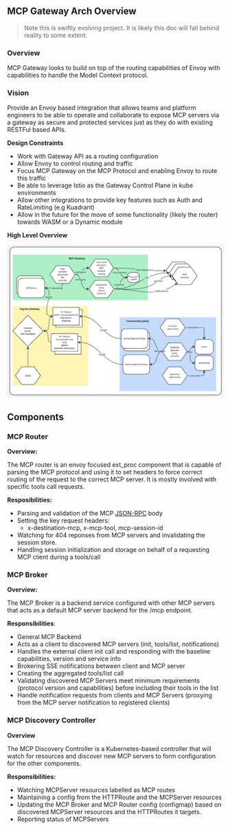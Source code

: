 ## MCP Gateway Arch Overview

> Note this is swiftly evolving project. It is likely this doc will fall behind reality to some extent.


### Overview

MCP Gateway looks to build on top of the routing capabilities of Envoy with capabilities to handle the Model Context protocol. 


### Vision

Provide an Envoy based integration that allows teams and platform engineers to be able to operate and collaborate to expose MCP servers via a gateway as secure and protected services just as they do with existing RESTFul based APIs.


**Design Constraints**

- Work with Gateway API as a routing configuration
- Allow Envoy to control routing and traffic
- Focus MCP Gateway on the MCP Protocol and enabling Envoy to route this traffic
- Be able to leverage Istio as the Gateway Control Plane in kube environments
- Allow other integrations to provide key features such as Auth and RateLimiting (e.g Kuadrant)
- Allow in the future for the move of some functionality (likely the router) towards WASM or a Dynamic module


**High Level Overview**

![](./images/mcp-gateway.jpg)


## Components

### MCP Router

**Overview:**

The MCP router is an envoy focused ext_proc component that is capable of parsing the MCP protocol and using it to set headers to force correct routing of the request to the correct MCP server. It is mostly involved with specific tools call requests.

**Resposibilities:**

- Parsing and validation of the MCP [JSON-RPC](https://www.jsonrpc.org/) body
- Setting the key request headers: 
    - x-destination-mcp, x-mcp-tool, mcp-session-id
- Watching for 404 reponses from MCP servers and invalidating the  session store.
- Handling session initialization and storage on behalf of a requesting  MCP client during a tools/call


### MCP Broker

**Overview:**

The MCP Broker is a backend service configured with other MCP servers that acts as a default MCP server backend for the /mcp endpoint.


**Responsibilities**:

- General MCP Backend 
- Acts as a client to discovered MCP servers (init, tools/list, notifications)
- Handles the external client init call and responding with the baseline capabilities, version and service info
- Brokering SSE notifications between client and MCP server
- Creating the aggregated tools/list call
- Validating discovered MCP Servers meet minimum requirements (protocol version and capabilities) before including their tools in the list
- Handle notification requests from clients and MCP Servers (proxying from the MCP server notification to registered clients)



### MCP Discovery Controller

**Overview**

The MCP Discovery Controller is a Kubernetes-based controller that will watch for resources and discover new MCP servers to form configuration for the other components.

**Responsibilities:**

- Watching MCPServer resources labelled as MCP routes
- Maintaining a config from the HTTPRoute and the MCPServer resources
- Updating the MCP Broker and MCP Router config (configmap) based on discovered MCPServer resources and the HTTPRoutes it targets.
- Reporting status of MCPServers
